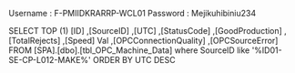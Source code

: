 Username : F-PMIIDKRARRP-WCL01
Password : Mejikuhibiniu234

SELECT TOP (1)
[ID]
      ,[SourceID]
      ,[UTC]
      ,[StatusCode]
      ,[GoodProduction]
      ,[TotalRejects]
      ,[Speed] Val
      ,[OPCConnectionQuality]
      ,[OPCSourceError]
  FROM [SPA].[dbo].[tbl_OPC_Machine_Data]
  where SourceID like '%ID01-SE-CP-L012-MAKE%'
  ORDER BY UTC DESC
